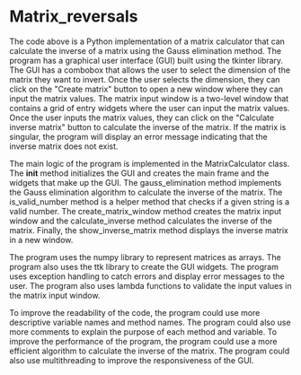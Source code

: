 # Matrix_reversals

The code above is a Python implementation of a matrix calculator that can calculate the inverse of a matrix using the Gauss elimination method. The program has a graphical user interface (GUI) built using the tkinter library. The GUI has a combobox that allows the user to select the dimension of the matrix they want to invert. Once the user selects the dimension, they can click on the "Create matrix" button to open a new window where they can input the matrix values. The matrix input window is a two-level window that contains a grid of entry widgets where the user can input the matrix values. Once the user inputs the matrix values, they can click on the "Calculate inverse matrix" button to calculate the inverse of the matrix. If the matrix is singular, the program will display an error message indicating that the inverse matrix does not exist.

The main logic of the program is implemented in the MatrixCalculator class. The __init__ method initializes the GUI and creates the main frame and the widgets that make up the GUI. The gauss_elimination method implements the Gauss elimination algorithm to calculate the inverse of the matrix. The is_valid_number method is a helper method that checks if a given string is a valid number. The create_matrix_window method creates the matrix input window and the calculate_inverse method calculates the inverse of the matrix. Finally, the show_inverse_matrix method displays the inverse matrix in a new window.

The program uses the numpy library to represent matrices as arrays. The program also uses the ttk library to create the GUI widgets. The program uses exception handling to catch errors and display error messages to the user. The program also uses lambda functions to validate the input values in the matrix input window.

To improve the readability of the code, the program could use more descriptive variable names and method names. The program could also use more comments to explain the purpose of each method and variable. To improve the performance of the program, the program could use a more efficient algorithm to calculate the inverse of the matrix. The program could also use multithreading to improve the responsiveness of the GUI.
